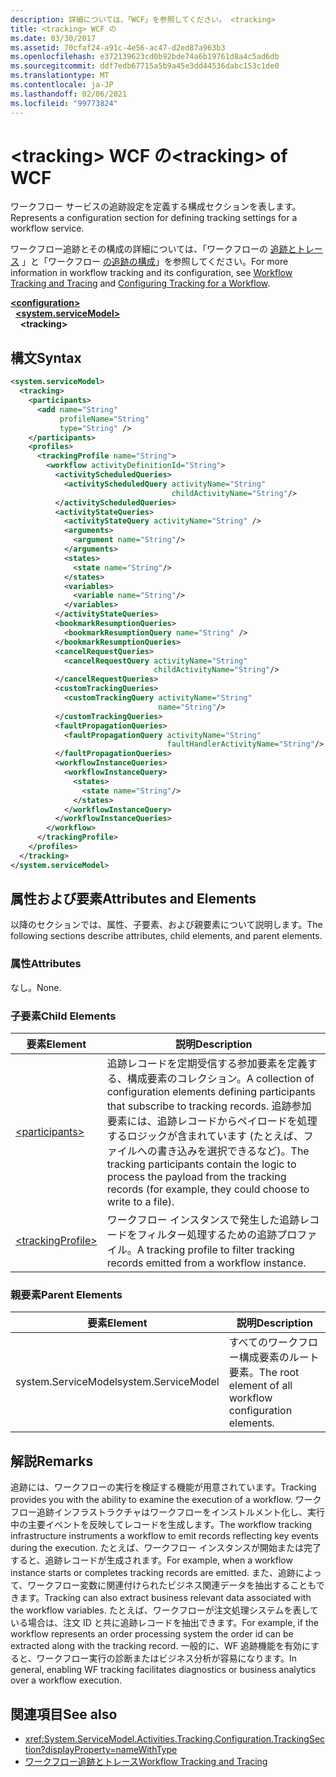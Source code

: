 ```yaml
---
description: 詳細については、「WCF」を参照してください。 <tracking>
title: <tracking> WCF の
ms.date: 03/30/2017
ms.assetid: 70cfaf24-a91c-4e56-ac47-d2ed87a963b3
ms.openlocfilehash: e372139623cd0b92bde74a6b19761d8a4c5ad6db
ms.sourcegitcommit: ddf7edb67715a5b9a45e3dd44536dabc153c1de0
ms.translationtype: MT
ms.contentlocale: ja-JP
ms.lasthandoff: 02/06/2021
ms.locfileid: "99773824"
---
```

# <a name="tracking-of-wcf"></a><span data-ttu-id="a06b5-103">\<tracking> WCF の</span><span class="sxs-lookup"><span data-stu-id="a06b5-103">\<tracking> of WCF</span></span>

<span data-ttu-id="a06b5-104">ワークフロー サービスの追跡設定を定義する構成セクションを表します。</span><span class="sxs-lookup"><span data-stu-id="a06b5-104">Represents a configuration section for defining tracking settings for a workflow service.</span></span>  
  
 <span data-ttu-id="a06b5-105">ワークフロー追跡とその構成の詳細については、「ワークフローの [追跡とトレース](../../../windows-workflow-foundation/workflow-tracking-and-tracing.md) 」と「ワークフロー [の追跡の構成](../../../windows-workflow-foundation/configuring-tracking-for-a-workflow.md)」を参照してください。</span><span class="sxs-lookup"><span data-stu-id="a06b5-105">For more information in workflow tracking and its configuration, see [Workflow Tracking and Tracing](../../../windows-workflow-foundation/workflow-tracking-and-tracing.md) and [Configuring Tracking for a Workflow](../../../windows-workflow-foundation/configuring-tracking-for-a-workflow.md).</span></span>  
  
[**\<configuration>**](../configuration-element.md)\
&nbsp;&nbsp;[**\<system.serviceModel>**](system-servicemodel.md)\
&nbsp;&nbsp;&nbsp;&nbsp;**\<tracking>**  
  
## <a name="syntax"></a><span data-ttu-id="a06b5-106">構文</span><span class="sxs-lookup"><span data-stu-id="a06b5-106">Syntax</span></span>  
  
```xml  
<system.serviceModel>
  <tracking>
    <participants>
      <add name="String"
           profileName="String"
           type="String" />
    </participants>
    <profiles>
      <trackingProfile name="String">
        <workflow activityDefinitionId="String">
          <activityScheduledQueries>
            <activityScheduledQuery activityName="String"
                                    childActivityName="String"/>
          </activityScheduledQueries>
          <activityStateQueries>
            <activityStateQuery activityName="String" />
            <arguments>
              <argument name="String"/>
            </arguments>
            <states>
              <state name="String"/>
            </states>
            <variables>
              <variable name="String"/>
            </variables>
          </activityStateQueries>
          <bookmarkResumptionQueries>
            <bookmarkResumptionQuery name="String" />
          </bookmarkResumptionQueries>
          <cancelRequestQueries>
            <cancelRequestQuery activityName="String"
                                childActivityName="String"/>
          </cancelRequestQueries>
          <customTrackingQueries>
            <customTrackingQuery activityName="String"
                                 name="String"/>
          </customTrackingQueries>
          <faultPropagationQueries>
            <faultPropagationQuery activityName="String"
                                   faultHandlerActivityName="String"/>
          </faultPropagationQueries>
          <workflowInstanceQueries>
            <workflowInstanceQuery>
              <states>
                <state name="String"/>
              </states>
            </workflowInstanceQuery>
          </workflowInstanceQueries>
        </workflow>
      </trackingProfile>
    </profiles>
  </tracking>
</system.serviceModel>
```  
  
## <a name="attributes-and-elements"></a><span data-ttu-id="a06b5-107">属性および要素</span><span class="sxs-lookup"><span data-stu-id="a06b5-107">Attributes and Elements</span></span>  

 <span data-ttu-id="a06b5-108">以降のセクションでは、属性、子要素、および親要素について説明します。</span><span class="sxs-lookup"><span data-stu-id="a06b5-108">The following sections describe attributes, child elements, and parent elements.</span></span>  
  
### <a name="attributes"></a><span data-ttu-id="a06b5-109">属性</span><span class="sxs-lookup"><span data-stu-id="a06b5-109">Attributes</span></span>  

 <span data-ttu-id="a06b5-110">なし。</span><span class="sxs-lookup"><span data-stu-id="a06b5-110">None.</span></span>  
  
### <a name="child-elements"></a><span data-ttu-id="a06b5-111">子要素</span><span class="sxs-lookup"><span data-stu-id="a06b5-111">Child Elements</span></span>  
  
|<span data-ttu-id="a06b5-112">要素</span><span class="sxs-lookup"><span data-stu-id="a06b5-112">Element</span></span>|<span data-ttu-id="a06b5-113">説明</span><span class="sxs-lookup"><span data-stu-id="a06b5-113">Description</span></span>|  
|-------------|-----------------|  
|[\<participants>](../windows-workflow-foundation/participants.md)|<span data-ttu-id="a06b5-114">追跡レコードを定期受信する参加要素を定義する、構成要素のコレクション。</span><span class="sxs-lookup"><span data-stu-id="a06b5-114">A collection of configuration elements defining participants that subscribe to tracking records.</span></span> <span data-ttu-id="a06b5-115">追跡参加要素には、追跡レコードからペイロードを処理するロジックが含まれています (たとえば、ファイルへの書き込みを選択できるなど)。</span><span class="sxs-lookup"><span data-stu-id="a06b5-115">The tracking participants contain the logic to process the payload from the tracking records (for example, they could choose to write to a file).</span></span>|  
|[\<trackingProfile>](../windows-workflow-foundation/trackingprofile.md)|<span data-ttu-id="a06b5-116">ワークフロー インスタンスで発生した追跡レコードをフィルター処理するための追跡プロファイル。</span><span class="sxs-lookup"><span data-stu-id="a06b5-116">A tracking profile to filter tracking records emitted from a workflow instance.</span></span>|  
  
### <a name="parent-elements"></a><span data-ttu-id="a06b5-117">親要素</span><span class="sxs-lookup"><span data-stu-id="a06b5-117">Parent Elements</span></span>  
  
|<span data-ttu-id="a06b5-118">要素</span><span class="sxs-lookup"><span data-stu-id="a06b5-118">Element</span></span>|<span data-ttu-id="a06b5-119">説明</span><span class="sxs-lookup"><span data-stu-id="a06b5-119">Description</span></span>|  
|-------------|-----------------|  
|<span data-ttu-id="a06b5-120">system.ServiceModel</span><span class="sxs-lookup"><span data-stu-id="a06b5-120">system.ServiceModel</span></span>|<span data-ttu-id="a06b5-121">すべてのワークフロー構成要素のルート要素。</span><span class="sxs-lookup"><span data-stu-id="a06b5-121">The root element of all workflow configuration elements.</span></span>|  
  
## <a name="remarks"></a><span data-ttu-id="a06b5-122">解説</span><span class="sxs-lookup"><span data-stu-id="a06b5-122">Remarks</span></span>  

 <span data-ttu-id="a06b5-123">追跡には、ワークフローの実行を検証する機能が用意されています。</span><span class="sxs-lookup"><span data-stu-id="a06b5-123">Tracking provides you with the ability to examine the execution of a workflow.</span></span> <span data-ttu-id="a06b5-124">ワークフロー追跡インフラストラクチャはワークフローをインストルメント化し、実行中の主要イベントを反映してレコードを生成します。</span><span class="sxs-lookup"><span data-stu-id="a06b5-124">The workflow tracking infrastructure instruments a workflow to emit records reflecting key events during the execution.</span></span> <span data-ttu-id="a06b5-125">たとえば、ワークフロー インスタンスが開始または完了すると、追跡レコードが生成されます。</span><span class="sxs-lookup"><span data-stu-id="a06b5-125">For example, when a workflow instance starts or completes tracking records are emitted.</span></span> <span data-ttu-id="a06b5-126">また、追跡によって、ワークフロー変数に関連付けられたビジネス関連データを抽出することもできます。</span><span class="sxs-lookup"><span data-stu-id="a06b5-126">Tracking can also extract business relevant data associated with the workflow variables.</span></span> <span data-ttu-id="a06b5-127">たとえば、ワークフローが注文処理システムを表している場合は、注文 ID と共に追跡レコードを抽出できます。</span><span class="sxs-lookup"><span data-stu-id="a06b5-127">For example, if the workflow represents an order processing system the order id can be extracted along with the tracking record.</span></span> <span data-ttu-id="a06b5-128">一般的に、WF 追跡機能を有効にすると、ワークフロー実行の診断またはビジネス分析が容易になります。</span><span class="sxs-lookup"><span data-stu-id="a06b5-128">In general, enabling WF tracking facilitates diagnostics or business analytics over a workflow execution.</span></span>  
  
## <a name="see-also"></a><span data-ttu-id="a06b5-129">関連項目</span><span class="sxs-lookup"><span data-stu-id="a06b5-129">See also</span></span>

- <xref:System.ServiceModel.Activities.Tracking.Configuration.TrackingSection?displayProperty=nameWithType>
- [<span data-ttu-id="a06b5-130">ワークフロー追跡とトレース</span><span class="sxs-lookup"><span data-stu-id="a06b5-130">Workflow Tracking and Tracing</span></span>](../../../windows-workflow-foundation/workflow-tracking-and-tracing.md)
